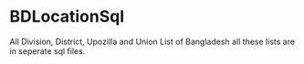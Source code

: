 # BDLocationSql
All Division, District, Upozilla and Union List of Bangladesh
all these lists are in seperate sql files.
